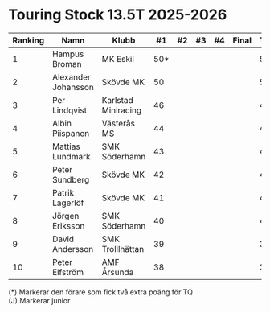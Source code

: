 # Touring Stock 13.5T 2025-2026

| Ranking | Namn                | Klubb               |  #1 |  #2 |  #3 |  #4 | Final | Tot |
| ------- | ------------------- | ------------------- | --- | --- | --- | --- | ----- | --- |
| 1       | Hampus Broman       | MK Eskil            | 50* |     |     |     |       | 50  |
| 2       | Alexander Johansson | Skövde MK           | 50  |     |     |     |       | 50  |
| 3       | Per Lindqvist       | Karlstad Miniracing | 46  |     |     |     |       | 46  |
| 4       | Albin Piispanen     | Västerås MS         | 44  |     |     |     |       | 44  |
| 5       | Mattias Lundmark    | SMK Söderhamn       | 43  |     |     |     |       | 43  |
| 6       | Peter Sundberg      | Skövde MK           | 42  |     |     |     |       | 42  |
| 7       | Patrik Lagerlöf     | Skövde MK           | 41  |     |     |     |       | 41  |
| 8       | Jörgen Eriksson     | SMK Söderhamn       | 40  |     |     |     |       | 40  |
| 9       | David Andersson     | SMK Trolllhättan    | 39  |     |     |     |       | 39  |
| 10      | Peter Elfström      | AMF Årsunda         | 38  |     |     |     |       | 38  |

(*) Markerar den förare som fick två extra poäng för TQ<br>(J) Markerar junior
